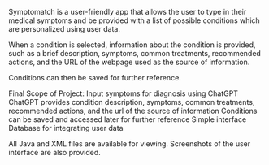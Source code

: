 Symptomatch is a user-friendly app that allows the user to type in their medical symptoms and be provided with a list of possible conditions which are personalized using user data.

When a condition is selected, information about the condition is provided, such as a brief description, symptoms, common treatments, recommended actions, and the URL of the webpage used as the source of information.

Conditions can then be saved for further reference.


Final Scope of Project:
Input symptoms for diagnosis using ChatGPT
ChatGPT provides condition description, symptoms, common treatments, recommended actions, and the url of the source of information
Conditions can be saved and accessed later for further reference
Simple interface
Database for integrating user data

All Java and XML files are available for viewing. Screenshots of the user interface are also provided. 

